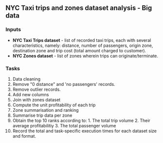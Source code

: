 ## NYC Taxi trips and zones dataset analysis - Big data

### Inputs

- **NYC Taxi Trips dataset** - list of recorded taxi trips, each with several characteristics, namely: distance, number of passengers, origin zone, destination zone and trip cost (total amount charged to customer).
- **NYC Zones dataset** - list of zones wherein trips can originate/terminate.

### Tasks

1. Data cleaning
  1. Remove "0 distance" and 'no passengers' records.
  2. Remove outlier records. 
2. Add new columns
  1. Join with zones dataset
  2. Compute the unit profitability of each trip
3. Zone summarisation and ranking
  1. Summarise trip data per zone
  2. Obtain the top 10 ranks according to:
    1. The total trip volume
    2. Their average profitabilitiy
    3. The total passenger volume
4. Record the total and task-specific execution times for each dataset size and format.



